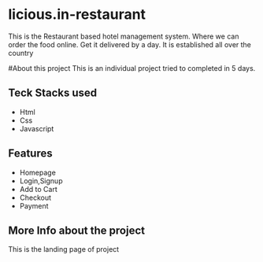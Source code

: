 # licious.in-restaurant
This is the Restaurant based hotel management system. Where we can order the food online. Get it delivered by a day. It is established all over the country

#About this project
  This is an individual project tried to completed in 5 days.

## Teck Stacks used
- Html
- Css
- Javascript

## Features
- Homepage
- Login,Signup
- Add to Cart
- Checkout
- Payment

## More Info about the project
  This is the landing page of project
